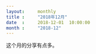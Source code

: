 ```yaml
---  
layout:     monthly
title :     "2018年12月"    
date  :     2018-12-01  10:00:00    
month :     "2018-12"    
---  
```


这个月的分享有点多。 



